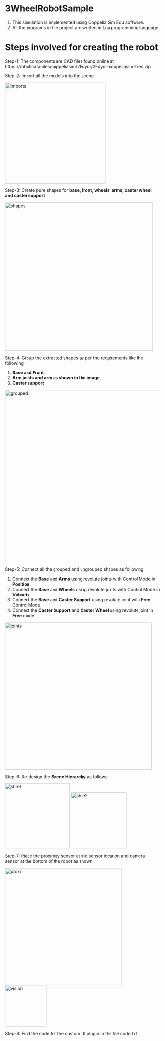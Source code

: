 # 3WheelRobotSample

1. This simulation is implemented using Coppelia Sim Edu software.
2. All the programs in the project are written in Lua programming language.

# Steps involved for creating the robot
Step-1:  The components are CAD files found online at https://roboticafaciles/coppeliasim/2Fdyor/2Fdyor-coppeliasim-files.zip

Step-2: Import all the models into the scene

<img width="326" alt="imports" src="https://github.com/Veman-Mendu/3WheelRobotSample/assets/49408236/42afafda-bba5-4ff9-92be-b3e7ef8fcb6a">


Step-3: Create pure shapes for **base, front, wheels, arms, caster wheel and caster support**

<img width="481" alt="shapes" src="https://github.com/Veman-Mendu/3WheelRobotSample/assets/49408236/1925a29b-8e66-4a32-a9fa-3826f93db41e">


Step-4: Group the extracted shapes as per the requirements like the following
  1. **Base and Front**
  2. **Arm joints and arm as shown in the image**
  3. **Caster support**

<img width="559" alt="grouped" src="https://github.com/Veman-Mendu/3WheelRobotSample/assets/49408236/4027554a-b32f-4ff3-ad5b-4688130f440b">


Step-5: Connect all the grouped and ungrouped shapes as following
  1. Connect the **Base** and **Arms** using revolute joints with Control Mode in **Position**
  2. Connect the **Base** and **Wheels** using revolote joints with Control Mode in **Velocity**
  3. Connect the **Base** and **Caster Support** using revolute joint with **Free** Control Mode
  4. Connect the **Caster Support** and **Caster Wheel** using revolute joint in **Free** mode.

<img width="477" alt="joints" src="https://github.com/Veman-Mendu/3WheelRobotSample/assets/49408236/0485f9a2-a63b-4328-b39d-a5297b72fabd">


Step-6: Re-design the **Scene Hierarchy** as follows

<img width="210" alt="shre1" src="https://github.com/Veman-Mendu/3WheelRobotSample/assets/49408236/97a6dfc9-36dc-4b0b-93bb-2dd714b4c20e">

<img width="181" alt="shre2" src="https://github.com/Veman-Mendu/3WheelRobotSample/assets/49408236/2df02da4-2ce6-49f1-93a6-41f674eac713">



Step-7: Place the proximity sensor at the sensor location and camera sensor at the bottom of the robot as shown

<img width="379" alt="proxi" src="https://github.com/Veman-Mendu/3WheelRobotSample/assets/49408236/b384b22c-0b89-40f1-ac80-a3cd5e6918f7">

<img width="134" alt="vision" src="https://github.com/Veman-Mendu/3WheelRobotSample/assets/49408236/d17d78a8-1bfc-4b53-92ee-828b9cfd490a">



Step-8: Find the code for the custom UI plugin in the file code.txt
